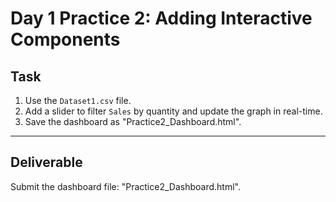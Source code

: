 # Day 1 Practice 2: Adding Interactive Components

## Task
1. Use the `Dataset1.csv` file.
2. Add a slider to filter `Sales` by quantity and update the graph in real-time.
3. Save the dashboard as "Practice2_Dashboard.html".

---

## Deliverable
Submit the dashboard file: "Practice2_Dashboard.html".